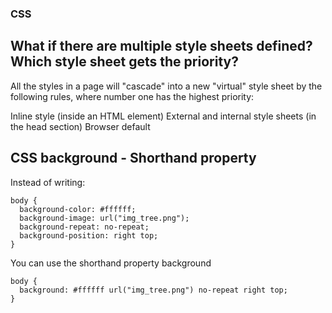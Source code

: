 ### CSS

## What if there are multiple style sheets defined? Which style sheet gets the priority?

All the styles in a page will "cascade" into a new "virtual" style sheet by the following rules, where number one has the highest priority:

Inline style (inside an HTML element)
External and internal style sheets (in the head section)
Browser default

## CSS background - Shorthand property

Instead of writing:

```
body {
  background-color: #ffffff;
  background-image: url("img_tree.png");
  background-repeat: no-repeat;
  background-position: right top;
}
```

You can use the shorthand property background

```
body {
  background: #ffffff url("img_tree.png") no-repeat right top;
}
```
